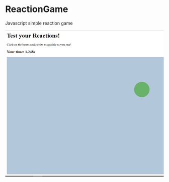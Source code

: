 # ReactionGame
Javascript simple reaction game

![alt text](https://github.com/tduong10101/ReactionGame/blob/master/img/screenCapture1.JPG)
